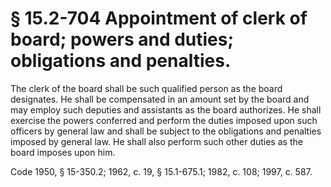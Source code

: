 # § 15.2-704 Appointment of clerk of board; powers and duties; obligations and penalties.

<p>The clerk of the board shall be such qualified person as the board designates. He shall be compensated in an amount set by the board and may employ such deputies and assistants as the board authorizes. He shall exercise the powers conferred and perform the duties imposed upon such officers by general law and shall be subject to the obligations and penalties imposed by general law. He shall also perform such other duties as the board imposes upon him.</p><p>Code 1950, § 15-350.2; 1962, c. 19, § 15.1-675.1; 1982, c. 108; 1997, c. 587.</p>